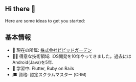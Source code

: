 ## Hi there 👋
Here are some ideas to get you started:
## 基本情報
- 🔭 現在の所属: [株式会社ビビッドガーデン](https://vivid-garden.co.jp/)
- 🧑‍💻 得意な技術領域: iOS開発を10年やってきました。過去にはAndroid(Java)を5年.
- 🔰 学習中: Flutter, Ruby on Rails
- 🎓 資格: 認定スクラムマスター (CRM)
